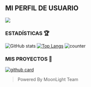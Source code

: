 ## MI PERFIL DE USUARIO 

<a href="https://github.com/matias-crypto"><img src="https://cardivo.vercel.app/api?name=Miperfil&description=Hola+Soy+Matías+Crypto.+Creador+de+Frases-librery.&image=https://telegra.ph/file/56083be65f6d4ea5acc85.jpg/revision/latest?cb=20200606024545&usqp=CAU&usqp=CAU&backgroundColor=%23ecf0f1&instagram=matias._.crypto&whatsapp=Matías_Crypto&pattern=leaf&colorPattern=%23eaeaea" /></a>

### ESTADÍSTICAS 🏆

![GitHub stats](https://github-readme-stats.vercel.app/api?username=matias-crypto&rank_icon=github&theme=algolia&locale=es)
[![Top Langs](https://github-readme-stats.vercel.app/api/top-langs/?username=matias-crypto&theme=algolia&locale=es)](https://github.com/matias-crypto)
![counter](https://komarev.com/ghpvc/?username=matias-crypto&style=flat-square&theme=algolia&locale=es)

### MIS PROYECTOS 💭

<a href="https://github.com/matias-crypto/Frases-librery">![github card](https://github-readme-stats.vercel.app/api/pin/?username=matias-crypto&repo=Frases-librery&theme=algolia&locale=es)</a>

> Powered By MoonLight Team 